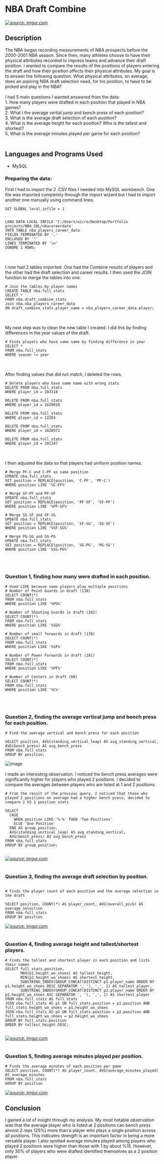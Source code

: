 <h1>NBA Draft Combine </h1>


<a href="https://imgur.com/s5fkL8N"><img src="https://i.imgur.com/s5fkL8N.png" title="source: imgur.com" /></a>

<h2>Description</h2>
The NBA began recording measurements of NBA prospects before the 2000-2001 NBA season. Since then, many athletes choose to have their physical attributes recorded to impress teams and advance their draft position. I wanted to compare the results of the positions of players entering the draft and how their position affects their physical attributes. My goal is to answer the following question. What physical attributes, on average, does an aspiring NBA draft selection need, for his position, to have to be picked and play in the NBA? 
<br />
<br />
I had 5 main questions I wanted answered from the data:
<br />
1. How many players were drafted in each position that played in NBA games?
<br />
2. What i the average vertial jump and bench press of each position?
<br />
3. What is the average draft selection of each position?
<br />
4. What is the average height for each position? Who is the tallest and shortest?
<br />
5. What is the average minutes played per game for each position?
<br />
<br />


<h2>Languages and Programs Used</h2>

- MySQL

<h3>Preparing the data:</h3>

First I had to import the 2 .CSV files I needed into MySQL workbench. One file was imported completely through the import wizard but I had to import another one manually using command lines. 
<br />
```
SET GLOBAL local_infile = 1


LOAD DATA LOCAL INFILE 'C:/Users/wicro/Desktop/Portfolio projects/NBA_SQL/nbacareerdata'
INTO TABLE nba_players_career_data
FIELDS TERMINATED BY ','
ENCLOSED BY '"'
LINES TERMINATED BY '\n'
IGNORE 1 ROWS;

```
<br />
<br />
I now had 2 tables imported. One had the Combine results of players and the other had the draft selection and career results. I then used the JOIN function to merge the tables into one.

```
# Join the tables by player names
CREATE TABLE nba.full_stats
SELECT *
FROM nba.draft_combine_stats
Join nba.nba_players_career_data 
ON draft_combine_stats.player_name = nba_players_career_data.player;
```

<br />
<br />
My next step was to clean the new table I created. I did this by finding differences in the year values of the draft.

```
# Finds players who have same name by finding difference in year
SELECT *
FROM nba.full_stats
WHERE season != year
```

<br />
<br />
After finding values that did not match, I deleted the rows.

```
# Delete players who have same name with wrong stats
DELETE FROM nba.full_stats
WHERE player_id = 203318

DELETE FROM nba.full_stats
WHERE player_id = 1629018

DELETE FROM nba.full_stats
WHERE player_id = 12203

DELETE FROM nba.full_stats
WHERE player_id = 1628972

DELETE FROM nba.full_stats
WHERE player_id = 201147
```
<br />
<br />
I then adjusted the data so that players had uniform position names.

```
# Merge PF-C and C-PF as same position
UPDATE nba.full_stats
SET position = REPLACE(position, 'C-PF', 'PF-C')
WHERE position LIKE '%C-PF%' 

# Merge SF-PF and PF-SF
UPDATE nba.full_stats
SET position = REPLACE(position, 'PF-SF', 'SF-PF')
WHERE position LIKE '%PF-SF%' 

# Merge SG-SF and SF-SG
UPDATE nba.full_stats
SET position = REPLACE(position, 'SF-SG', 'SG-SF')
WHERE position LIKE '%SF-SG%' 

# Merge PG-SG and SG-PG
UPDATE nba.full_stats
SET position = REPLACE(position, 'SG-PG', 'PG-SG')
WHERE position LIKE '%SG-PG%' 

```
<br />
<br />

<h3>Question 1, finding how many were drafted in each position.</h3>

```
# Used LIKE because some players play multiple positions
# Number of Point Guards in draft (138)
SELECT COUNT(*)
FROM nba.full_stats
WHERE position LIKE '%PG%'

# Number of Shooting Guards in draft (202)
SELECT COUNT(*)
FROM nba.full_stats
WHERE position LIKE '%SG%'

# Number of small forwards in draft (176)
SELECT COUNT(*)
FROM nba.full_stats
WHERE position LIKE '%SF%'

# Number of Power Forwards in draft (181)
SELECT COUNT(*)
FROM nba.full_stats
WHERE position LIKE '%PF%'

# Number of Centers in draft (88)
SELECT COUNT(*)
FROM nba.full_stats
WHERE position LIKE '%C%'
```
<br />
<br />
<h3>Question 2, finding the average vertical jump and bench press for each position.</h3>

```
# Find the average vertical and bench press for each position

SELECT position, AVG(standing_vertical_leap) AS avg_standing_vertical, AVG(bench_press) AS avg_bench_press
FROM nba.full_stats
GROUP BY position;
```
![image](https://user-images.githubusercontent.com/127700723/226064050-dfc46049-9b2f-49ee-88ce-170e229c86c2.png)
<br />
<br />
I made an interesting observation. I noticed the bench press averages were significantly higher for players who played 2 positions. I decided to compare the averages between players who are listed at 1 and 2 positions.

```
# From the result of the previous query, I noticed that those who played 2 positions on average had a higher bench press, decided to compare 2 VS 1 position stats

SELECT
  CASE 
    WHEN position LIKE '%-%' THEN 'Two Positions' 
    ELSE 'One Position' 
  END AS group_position, 
  AVG(standing_vertical_leap) AS avg_standing_vertical, 
  AVG(bench_press) AS avg_bench_press 
FROM nba.full_stats
GROUP BY group_position;
 
```
<a href="https://imgur.com/afohBWA"><img src="https://i.imgur.com/afohBWA.png" title="source: imgur.com" /></a>
<br />
<br />

<h3>Question 3, finding the average draft selection by position.</h3>

```

# Finds the player count of each position and the average selection in the draft

SELECT position, COUNT(*) AS player_count, AVG(overall_pick) AS average_selection
FROM nba.full_stats
GROUP BY position 

```
<a href="https://imgur.com/GoQ5UDn"><img src="https://i.imgur.com/GoQ5UDn.png" title="source: imgur.com" /></a>
<br />
<br />
<h3>Question 4, finding average height and tallest/shortest players.</h3>
 
```
# Finds the tallest and shortest player in each position and lists their names
SELECT full_stats.position, 
       MAX(p1.height_wo_shoes) AS tallest_height, 
       MIN(p2.height_wo_shoes) AS shortest_height, 
       SUBSTRING_INDEX(GROUP_CONCAT(DISTINCT p1.player_name ORDER BY p1.height_wo_shoes DESC SEPARATOR ', '), ',', 1) AS tallest_player, 
       SUBSTRING_INDEX(GROUP_CONCAT(DISTINCT p2.player_name ORDER BY p2.height_wo_shoes ASC SEPARATOR ', '), ',', 1) AS shortest_player 
FROM nba.full_stats AS full_stats
JOIN nba.full_stats AS p1 ON full_stats.position = p1.position AND full_stats.height_wo_shoes = p1.height_wo_shoes
JOIN nba.full_stats AS p2 ON full_stats.position = p2.position AND full_stats.height_wo_shoes = p2.height_wo_shoes
GROUP BY full_stats.position
ORDER BY tallest_height DESC;
 
```
<a href="https://imgur.com/CCumtqE"><img src="https://i.imgur.com/CCumtqE.png" title="source: imgur.com" /></a>
<br />
<br />
<h3>Question 5, finding average minutes played per position.</h3>

```
# Finds the average minutes of each position per game
SELECT position, COUNT(*) AS player_count, AVG(average_minutes_played) AS average_minutes
FROM nba.full_stats
GROUP BY position 
```
<a href="https://imgur.com/Az7Vgxt"><img src="https://i.imgur.com/Az7Vgxt.png" title="source: imgur.com" /></a>


<H2>Conclusion</H2>
I gained a lot of insight through my analysis. My most notable observation was that the average player who is listed at
2 positions can bench press almost 2 reps (25%) more than a player who plays a single position across all positions. 
This indicates strength is an important factor in being a more versatile player. I also spotted average minutes played among
players who played 2 positions were higher than those with 1 by about %15. However, only 30% of players who were drafted 
identified themselves as a 2 position player. 

















